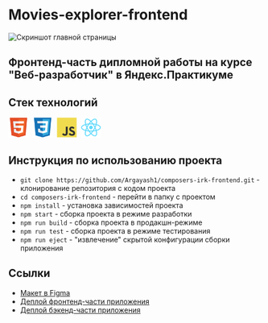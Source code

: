 # Movies-explorer-frontend

![Скриншот главной страницы](https://github.com/Argayash1/Argayash1/assets/113699485/44763d23-c976-460d-b817-ca04eae9389f)

## Фронтенд-часть дипломной работы на курсе "Веб-разработчик" в Яндекс.Практикуме

## Стек технологий

<div>
  <img src="https://github.com/devicons/devicon/blob/master/icons/html5/html5-original.svg" title="html5" alt="html5" width="40" height="40"/>&nbsp
  <img src="https://github.com/devicons/devicon/blob/master/icons/css3/css3-original.svg" title="css" alt="css" width="40" height="40"/>&nbsp
  <img src="https://github.com/devicons/devicon/blob/master/icons/javascript/javascript-original.svg" title="javascript" alt="javascript" width="40" height="40"/>&nbsp
  <img src="https://github.com/devicons/devicon/blob/master/icons/react/react-original.svg" title="reactjs" alt="reactjs" width="40" height="40"/>&nbsp
</div>

## Инструкция по использованию проекта

- `git clone https://github.com/Argayash1/composers-irk-frontend.git` - клонирование репозитория с кодом проекта
- `cd composers-irk-frontend` - перейти в папку с проектом
- `npm install` - установка зависимостей проекта
- `npm start` - сборка проекта в режиме разработки
- `npm run build` - сборка проекта в продакшн-режиме
- `npm run test` - сборка проекта в режиме тестирования
- `npm run eject` - "извлечение" скрытой конфигурации сборки приложения

## Ссылки

- [Макет в Figma](https://disk.yandex.ru/d/fb0uECyV0rkDxw)
- [Деплой фронтенд-части приложения](https://argayash-movies-explorer.nomoredomains.rocks)
- [Деплой бэкенд-части приложения](https://apii.mesto2023.students.nomoredomains.monster)
